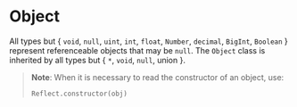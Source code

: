 # Object

All types but \{ `void`, `null`, `uint`, `int`, `float`, `Number`, `decimal`, `BigInt`, `Boolean` \} represent referenceable objects that may be `null`. The `Object` class is inherited by all types but \{ `*`, `void`, `null`, union \}.

<blockquote>

**Note**: When it is necessary to read the constructor of an object, use:

```
Reflect.constructor(obj)
```

</blockquote>